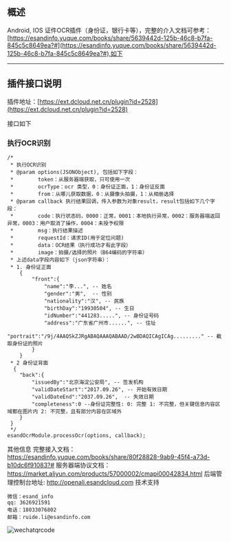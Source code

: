 ## 概述
Android, IOS 证件OCR插件（身份证，银行卡等），完整的介入文档可参考：[https://esandinfo.yuque.com/books/share/5639442d-125b-46c8-b7fa-845c5c8649ea?#](https://esandinfo.yuque.com/books/share/5639442d-125b-46c8-b7fa-845c5c8649ea?#),如下

---


## 插件接口说明
插件地址：[https://ext.dcloud.net.cn/plugin?id=2528](https://ext.dcloud.net.cn/plugin?id=2528)

接口如下
### 执行OCR识别
```
/*
 * 执行OCR识别
 * @param options(JSONObject), 包括如下字段：
 *        token：从服务器端获取，只可使用一次
 *        ocrType：ocr 类型，0：身份证正面，1：身份证反面
 *        from：从哪儿获取数据，0：从摄像头拍摄，1：从相册选择
 * @param callback 执行结果回调，传入参数为对象result，result包括如下几个字段：
 *        code：执行状态码，0000：正常，0001：本地执行异常，0002：服务器端返回异常，0003：用户取消了操作，0004：未授予权限
 *        msg：执行结果描述
 *        requestId：请求ID(用于定位问题)
 *        data：OCR结果（执行成功才有此字段）
 *        image：拍摄/选择的照片（B64编码的字符串）
 * 上述data字段内容如下（json字符串）：
 * 1. 身份证正面
    {
        "front":{
            "name":"李...", -- 姓名
            "gender":"男",  -- 性别
            "nationality":"汉", -- 民族
            "birthDay":"19930504", -- 生日
            "idNumber":"441283.....", -- 身份证号码
            "address":"广东省广州市......", -- 住址
            "portrait":"/9j/4AAQSkZJRgABAQAAAQABAAD/2wBDAQICAgICAg........." -- 截取身份证的照片
        }
    }
 * 2 身份证背面
  {
    "back":{
        "issuedBy":"北京海淀公安局", -- 签发机构
        "validDateStart":"2017.09.26", -- 开始有效日期
        "validDateEnd":"2037.09.26",  -- 失效日期
        "completeness":0 --身份证完整性: 0: 完整 1: 不完整，但关键信息内容区域都在图片内 2: 不完整，且有部分内容在区域外
    }
 }
 */
esandOcrModule.processOcr(options, callback);
```
其他信息
完整接入文档：https://esandinfo.yuque.com/books/share/80f28828-9ab9-45f4-a73d-b10dc6f91083?#
服务器端协议文档：https://market.aliyun.com/products/57000002/cmapi00042834.html
后端管理控制台地址: http://openali.esandcloud.com
技术支持
```
微信：esand_info
qq: 3626921591
电话：18033076802
邮箱：ruide.li@esandinfo.com
```
![wechatqrcode](http://open.esandcloud.com/share/index.php/s/hzT4Gb0BN81svae/download)

